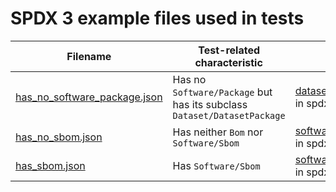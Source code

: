 # SPDX 3 example files used in tests

| Filename | Test-related characteristic | Source |
|-|-|-|
| [has_no_software_package.json](./has_no_software_package.json) | Has no `Software/Package` but has its subclass `Dataset/DatasetPackage` | [dataset/example01](https://github.com/spdx/spdx-examples/tree/master/dataset/example01) in spdx-examples |
| [has_no_sbom.json](./has_no_sbom.json) | Has neither `Bom` nor `Software/Sbom` | [software/example1](https://github.com/spdx/spdx-examples/tree/master/software/example1) in spdx-examples |
| [has_sbom.json](./has_sbom.json) | Has `Software/Sbom` | [software/example13](https://github.com/spdx/spdx-examples/tree/master/software/example13) in spdx-examples|
